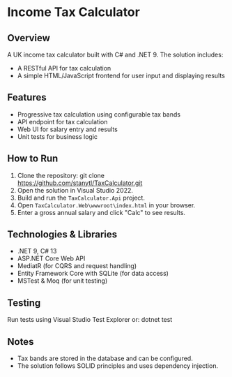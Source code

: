 # Income Tax Calculator

## Overview
A UK income tax calculator built with C# and .NET 9. The solution includes:
- A RESTful API for tax calculation
- A simple HTML/JavaScript frontend for user input and displaying results

## Features
- Progressive tax calculation using configurable tax bands
- API endpoint for tax calculation
- Web UI for salary entry and results
- Unit tests for business logic

## How to Run
1. Clone the repository: git clone https://github.com/stanytl/TaxCalculator.git
2. Open the solution in Visual Studio 2022.
3. Build and run the `TaxCalculator.Api` project.
4. Open `TaxCalculator.Web\wwwroot\index.html` in your browser.
5. Enter a gross annual salary and click "Calc" to see results.

## Technologies & Libraries
- .NET 9, C# 13
- ASP.NET Core Web API
- MediatR (for CQRS and request handling)
- Entity Framework Core with SQLite (for data access)
- MSTest & Moq (for unit testing)

## Testing
Run tests using Visual Studio Test Explorer or: dotnet test


## Notes
- Tax bands are stored in the database and can be configured.
- The solution follows SOLID principles and uses dependency injection.

